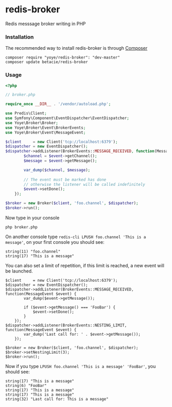 redis-broker
============

Redis messsage broker writing in PHP

### Installation

The recommended way to install redis-broker is through [Composer](http://getcomposer.org/)

```
composer require "yoye/redis-broker": "dev-master"
composer update betacie/redis-broker
```

### Usage

```php
<?php

// broker.php

require_once __DIR__ . '/vendor/autoload.php';

use Predis\Client;
use Symfony\Component\EventDispatcher\EventDispatcher;
use Yoye\Broker\Broker;
use Yoye\Broker\Event\BrokerEvents;
use Yoye\Broker\Event\MessageEvent;

$client     = new Client('tcp://localhost:6379');
$dispatcher = new EventDispatcher();
$dispatcher->addListener(BrokerEvents::MESSAGE_RECEIVED, function(MessageEvent $event) {
        $channel = $event->getChannel();
        $message = $event->getMessage();

        var_dump($channel, $message);
        
        // The event must be marked has done 
        // otherwise the listener will be called indefinitely
        $event->setDone();
    });

$broker = new Broker($client, 'foo.channel', $dispatcher);
$broker->run();
```

Now type in your console

```
php broker.php
```

On another console type `redis-cli LPUSH foo.channel 'This is a message'`, on your first console you should see:

```
string(11) "foo.channel"
string(17) "This is a message"
```

You can also set a limit of repetition, if this limit is reached, a new event will be launched.

```
$client     = new Client('tcp://localhost:6379');
$dispatcher = new EventDispatcher();
$dispatcher->addListener(BrokerEvents::MESSAGE_RECEIVED, function(MessageEvent $event) {
        var_dump($event->getMessage());

        if ($event->getMessage() === 'FooBar') {
            $event->setDone();
        }
    });
$dispatcher->addListener(BrokerEvents::NESTING_LIMIT, function(MessageEvent $event) {
        var_dump('Last call for: ' . $event->getMessage());
    });

$broker = new Broker($client, 'foo.channel', $dispatcher);
$broker->setNestingLimit(3);
$broker->run();
```

Now if you type `LPUSH foo.channel 'This is a message' 'FooBar'`, you should see:

```
string(17) "This is a message"
string(6) "FooBar"
string(17) "This is a message"
string(17) "This is a message"
string(32) "Last call for: This is a message"

```